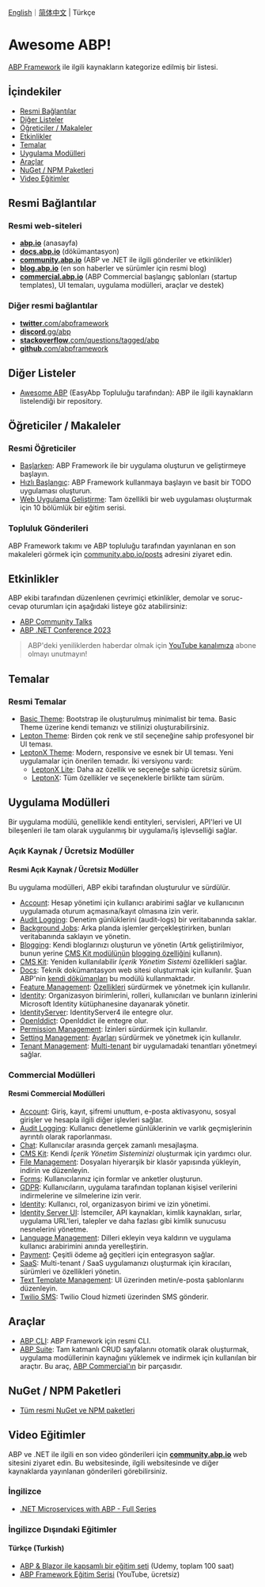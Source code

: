 [English](README.md)｜[简体中文](README.zh-Hans.md) | Türkçe

# Awesome ABP!

[ABP Framework](https://github.com/abpframework/abp) ile ilgili kaynakların kategorize edilmiş bir listesi.

## İçindekiler

- [Resmi Bağlantılar](#resmi-bağlantılar)
- [Diğer Listeler](#diğer-listeler)
- [Öğreticiler / Makaleler](#öğreticiler--makaleler)
- [Etkinlikler](#etkinlikler)
- [Temalar](#temalar)
- [Uygulama Modülleri](#uygulama-modülleri)
- [Araçlar](#araçlar)
- [NuGet / NPM Paketleri](#nuget--npm-paketleri)
- [Video Eğitimler](#video-eğitimler)

## Resmi Bağlantılar

### Resmi web-siteleri

* **[abp.io](https://abp.io/)** (anasayfa)
* **[docs.abp.io](https://docs.abp.io/)** (dökümantasyon)
* **[community.abp.io](https://community.abp.io/)** (ABP ve .NET ile ilgili gönderiler ve etkinlikler)
* **[blog.abp.io](https://blog.abp.io/)** (en son haberler ve sürümler için resmi blog)
* **[commercial.abp.io](https://commercial.abp.io/)** (ABP Commercial başlangıç şablonları (startup templates), UI temaları, uygulama modülleri, araçlar ve destek)

### Diğer resmi bağlantılar

* [**twitter**.com/abpframework](https://twitter.com/abpframework)
* [**discord**.gg/abp](https://discord.gg/abp)
* [**stackoverflow**.com/questions/tagged/abp](https://stackoverflow.com/questions/tagged/abp)
* [**github**.com/abpframework](https://github.com/abpframework)

## Diğer Listeler

* [Awesome ABP](https://github.com/EasyAbp/awesome-abp) (EasyAbp Topluluğu tarafından): ABP ile ilgili kaynakların listelendiği bir repository.

## Öğreticiler / Makaleler

### Resmi Öğreticiler

* [Başlarken](https://docs.abp.io/en/abp/latest/Getting-Started): ABP Framework ile bir uygulama oluşturun ve geliştirmeye başlayın.
* [Hızlı Başlangıç](https://docs.abp.io/en/abp/latest/Tutorials/Todo/Overall): ABP Framework kullanmaya başlayın ve basit bir TODO uygulaması oluşturun.
* [Web Uygulama Geliştirme](https://docs.abp.io/en/abp/latest/Tutorials/Part-1): Tam özellikli bir web uygulaması oluşturmak için 10 bölümlük bir eğitim serisi.

### Topluluk Gönderileri

ABP Framework takımı ve ABP topluluğu tarafından yayınlanan en son makaleleri görmek için [community.abp.io/posts](https://community.abp.io/posts) adresini ziyaret edin.

## Etkinlikler

ABP ekibi tarafından düzenlenen çevrimiçi etkinlikler, demolar ve soruc-cevap oturumları için aşağıdaki listeye göz atabilirsiniz:

* [ABP Community Talks](https://www.youtube.com/playlist?list=PLsNclT2aHJcOsPustEkzG6DywiO8eh0lB)
* [ABP .NET Conference 2023](https://www.youtube.com/playlist?list=PLsNclT2aHJcPTA3D4fIF10fsbhbckEbBC)

> ABP'deki yeniliklerden haberdar olmak için [YouTube kanalımıza](https://www.youtube.com/c/Volosoft) abone olmayı unutmayın!

## Temalar

### Resmi Temalar

* [Basic Theme](https://docs.abp.io/en/abp/latest/UI/AspNetCore/Basic-Theme): Bootstrap ile oluşturulmuş minimalist bir tema. Basic Theme üzerine kendi temanızı ve stilinizi oluşturabilirsiniz.
* [Lepton Theme](https://docs.abp.io/en/commercial/latest/themes/lepton): Birden çok renk ve stil seçeneğine sahip profesyonel bir UI teması.
* [LeptonX Theme](https://x.leptontheme.com/): Modern, responsive ve esnek bir UI teması. Yeni uygulamalar için önerilen temadır. İki versiyonu vardı:
  * [LeptonX Lite](https://docs.abp.io/en/abp/latest/Themes/LeptonXLite/AspNetCore): Daha az özellik ve seçeneğe sahip ücretsiz sürüm.
  * [LeptonX](https://docs.abp.io/en/commercial/latest/themes/lepton-x/mvc): Tüm özellikler ve seçeneklerle birlikte tam sürüm.

## Uygulama Modülleri

Bir uygulama modülü, genellikle kendi entityleri, servisleri, API'leri ve UI bileşenleri ile tam olarak uygulanmış bir uygulama/iş işlevselliği sağlar.

### Açık Kaynak / Ücretsiz Modüller

#### Resmi Açık Kaynak / Ücretsiz Modüller

Bu uygulama modülleri, ABP ekibi tarafından oluşturulur ve sürdülür.

* [Account](https://docs.abp.io/en/abp/latest/Modules/Account): Hesap yönetimi için kullanıcı arabirimi sağlar ve kullanıcının uygulamada oturum açmasına/kayıt olmasına izin verir.
* [Audit Logging](https://docs.abp.io/en/abp/latest/Modules/Audit-Logging): Denetim günlüklerini (audit-logs) bir veritabanında saklar.
* [Background Jobs](https://docs.abp.io/en/abp/latest/Modules/Background-Jobs): Arka planda işlemler gerçekleştirirken, bunları veritabanında saklayın ve yönetin.
* [Blogging](https://commercial.abp.io/modules/Volo.Blogging): Kendi bloglarınızı oluşturun ve yönetin (Artık geliştirilmiyor, bunun yerine [CMS Kit modülünün](https://docs.abp.io/en/abp/latest/Modules/Cms-Kit/Index) [blogging özelliğini](https://docs.abp.io/en/abp/latest/Modules/Cms-Kit/Blogging) kullanın).
* [CMS Kit](https://docs.abp.io/en/abp/latest/Modules/Cms-Kit/Index): Yeniden kullanılabilir *İçerik Yönetim Sistemi* özellikleri sağlar.
* [Docs](https://docs.abp.io/en/abp/latest/Modules/Docs): Teknik dokümantasyon web sitesi oluşturmak için kullanılır. Şuan ABP'nin [kendi dökümanları](https://docs.abp.io/) bu modülü kullanmaktadır. 
* [Feature Management](https://docs.abp.io/en/abp/latest/Modules/Feature-Management): [Özellikleri](https://docs.abp.io/en/abp/latest/Features) sürdürmek ve yönetmek için kullanılır.
* [Identity](https://docs.abp.io/en/abp/latest/Modules/Identity): Organizasyon birimlerini, rolleri, kullanıcıları ve bunların izinlerini Microsoft Identity kütüphanesine dayanarak yönetir.
* [IdentityServer](https://docs.abp.io/en/abp/latest/Modules/IdentityServer): IdentityServer4 ile entegre olur.
* [OpenIddict](https://docs.abp.io/en/abp/latest/Modules/OpenIddict): OpenIddict ile entegre olur.
* [Permission Management](https://docs.abp.io/en/abp/latest/Modules/Permission-Management): İzinleri sürdürmek için kullanılır.
* [Setting Management](https://docs.abp.io/en/abp/latest/Modules/Setting-Management): [Ayarları](https://docs.abp.io/en/abp/latest/Settings) sürdürmek ve yönetmek için kullanılır.
* [Tenant Management](https://docs.abp.io/en/abp/latest/Modules/Tenant-Management): [Multi-tenant](https://docs.abp.io/en/abp/latest/Multi-Tenancy) bir uygulamadaki tenantları yönetmeyi sağlar.

### Commercial Modülleri

#### Resmi Commercial Modülleri

* [Account](https://commercial.abp.io/modules/Volo.Account.Pro): Giriş, kayıt, şifremi unuttum, e-posta aktivasyonu, sosyal girişler ve hesapla ilgili diğer işlevleri sağlar.
* [Audit Logging](https://commercial.abp.io/modules/Volo.AuditLogging.Ui): Kullanıcı denetleme günlüklerinin ve varlık geçmişlerinin ayrıntılı olarak raporlanması.
* [Chat](https://commercial.abp.io/modules/Volo.Chat): Kullanıcılar arasında gerçek zamanlı mesajlaşma.
* [CMS Kit](https://commercial.abp.io/modules/Volo.CmsKit.Pro): Kendi *İçerik Yönetim Sisteminizi* oluşturmak için yardımcı olur.
* [File Management](https://commercial.abp.io/modules/Volo.FileManagement): Dosyaları hiyerarşik bir klasör yapısında yükleyin, indirin ve düzenleyin.
* [Forms](https://commercial.abp.io/modules/Volo.Forms): Kullanıcılarınız için formlar ve anketler oluşturun.
* [GDPR](https://commercial.abp.io/modules/Volo.Gdpr): Kullanıcıların, uygulama tarafından toplanan kişisel verilerini indirmelerine ve silmelerine izin verir.
* [Identity](https://commercial.abp.io/modules/Volo.Identity.Pro): Kullanıcı, rol, organizasyon birimi ve izin yönetimi.
* [Identity Server UI](https://commercial.abp.io/modules/Volo.Identityserver.Ui): İstemciler, API kaynakları, kimlik kaynakları, sırlar, uygulama URL'leri, talepler ve daha fazlası gibi kimlik sunucusu nesnelerini yönetme.
* [Language Management](https://commercial.abp.io/modules/Volo.LanguageManagement): Dilleri ekleyin veya kaldırın ve uygulama kullanıcı arabirimini anında yerelleştirin.
* [Payment](https://commercial.abp.io/modules/Volo.Payment): Çeşitli ödeme ağ geçitleri için entegrasyon sağlar.
* [SaaS](https://commercial.abp.io/modules/Volo.Saas): Multi-tenant / SaaS uygulamanızı oluşturmak için kiracıları, sürümleri ve özellikleri yönetin.
* [Text Template Management](https://commercial.abp.io/modules/Volo.TextTemplateManagement): UI üzerinden metin/e-posta şablonlarını düzenleyin.
* [Twilio SMS](https://commercial.abp.io/modules/Volo.Abp.Sms.Twilio): Twilio Cloud hizmeti üzerinden SMS gönderir.

## Araçlar

* [ABP CLI](https://docs.abp.io/en/abp/latest/CLI): ABP Framework için resmi CLI.
* [ABP Suite](https://commercial.abp.io/tools/suite): Tam katmanlı CRUD sayfalarını otomatik olarak oluşturmak, uygulama modüllerinin kaynağını yüklemek ve indirmek için kullanılan bir araçtır. Bu araç, [ABP Commercial'ın](https://commercial.abp.io/) bir parçasıdır.

## NuGet / NPM Paketleri

* [Tüm resmi NuGet ve NPM paketleri](https://abp.io/packages)

## Video Eğitimler

ABP ve .NET ile ilgili en son video gönderileri için **[community.abp.io](https://community.abp.io/)** web sitesini ziyaret edin. Bu websitesinde, ilgili websitesinde ve diğer kaynaklarda yayınlanan gönderileri görebilirsiniz.

### İngilizce

* [.NET Microservices with ABP - Full Series](https://community.abp.io/posts/.net-microservice-with-abp-full-series-m6opqjb1)

### İngilizce Dışındaki Eğitimler

#### Türkçe (Turkish)

* [ABP & Blazor ile kapsamlı bir eğitim seti](https://www.udemy.com/course/web-tabanli-on-muhasebe-1-5/) (Udemy, toplam 100 saat)
* [ABP Framework Eğitim Serisi](https://www.youtube.com/watch?v=JvwPpSTEAvg&list=PLBEMB-Eql15s3kaMvQ6pIobVk492a7s9j&index=1)  (YouTube, ücretsiz)